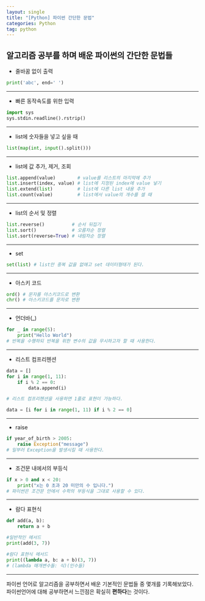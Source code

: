 ```yaml
---
layout: single
title: "[Python] 파이썬 간단한 문법"
categories: Python
tag: python
---
```


## 알고리즘 공부를 하며 배운 파이썬의 간단한 문법들

- 줄바꿈 없이 출력

```python
print('abc', end=' ')
```

---

- 빠른 동작속도를 위한 입력

```python
import sys
sys.stdin.readline().rstrip()
```

---

- list에 숫자들을 넣고 싶을 때

```python
list(map(int, input().split()))
```

---

- list에 값 추가, 제거, 조회

```python
list.append(value)        # value를 리스트의 마지막에 추가
list.insert(index, value) # list에 지정된 index에 value 넣기
list.extend(list)         # list에 다른 list 내용 추가
list.count(value)         # list에서 value의 개수를 셀 때
```

---

- list의 순서 및 정렬

```python
list.reverse()          # 순서 뒤집기
list.sort()             # 오름차순 정렬
list.sort(reverse=True) # 내림차순 정렬
```

---

- set

```python
set(list) # list안 중복 값을 없애고 set 데이터형태가 된다.
```

---

- 아스키 코드

```python
ord() # 문자를 아스키코드로 변환
chr() # 아스키코드를 문자로 변환
```

---

- 언더바(\_)

```python
for _ in range(5):
    print("Hello World")
# 반복을 수행하되 반복을 위한 변수의 값을 무시하고자 할 때 사용한다.
```

---

- 리스트 컴프리헨션

```python
data = []
for i in range(1, 11):
    if i % 2 == 0:
        data.append(i)

# 리스트 컴프리헨션을 사용하면 1줄로 표현이 가능하다.

data = [i for i in range(1, 11) if i % 2 == 0]
```

---

- raise

```python
if year_of_birth > 2005:
	raise Exception("message")
# 일부러 Exception을 발생시킬 때 사용한다.
```

---

- 조건문 내에서의 부등식

```python
if x > 0 and x < 20:
    print("x는 0 초과 20 미만의 수 입니다.")
# 파이썬은 조건문 안에서 수학의 부등식을 그대로 사용할 수 있다.
```

---

- 람다 표현식

```python
def add(a, b):
    return a + b

#일반적인 메서드
print(add(3, 7))

#람다 표현식 메서드
print((lambda a, b: a + b)(3, 7))
# (lambda 매개변수들: 식)(인수들)
```

---

파이썬 언어로 알고리즘을 공부하면서 배운 기본적인 문법들 중 몇개를 기록해보았다.
파이썬언어에 대해 공부하면서 느낀점은 확실히 **편하다**는 것이다.
